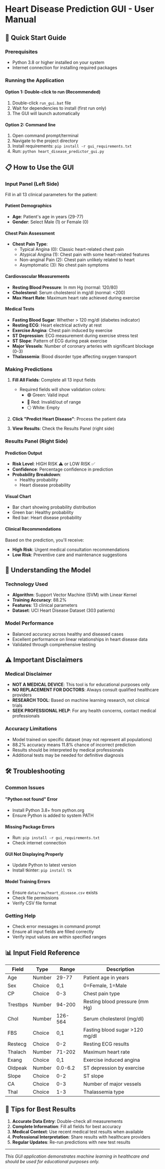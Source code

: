 # Heart Disease Prediction GUI - User Manual

## 🚀 Quick Start Guide

### Prerequisites
- Python 3.8 or higher installed on your system
- Internet connection for installing required packages

### Running the Application

#### Option 1: Double-click to run (Recommended)
1. Double-click `run_gui.bat` file
2. Wait for dependencies to install (first run only)
3. The GUI will launch automatically

#### Option 2: Command line
1. Open command prompt/terminal
2. Navigate to the project directory
3. Install requirements: `pip install -r gui_requirements.txt`
4. Run: `python heart_disease_predictor_gui.py`

## 📋 How to Use the GUI

### Input Panel (Left Side)
Fill in all 13 clinical parameters for the patient:

#### Patient Demographics
- **Age**: Patient's age in years (29-77)
- **Gender**: Select Male (1) or Female (0)

#### Chest Pain Assessment
- **Chest Pain Type**: 
  - Typical Angina (0): Classic heart-related chest pain
  - Atypical Angina (1): Chest pain with some heart-related features
  - Non-anginal Pain (2): Chest pain unlikely related to heart
  - Asymptomatic (3): No chest pain symptoms

#### Cardiovascular Measurements
- **Resting Blood Pressure**: In mm Hg (normal: 120/80)
- **Cholesterol**: Serum cholesterol in mg/dl (normal: <200)
- **Max Heart Rate**: Maximum heart rate achieved during exercise

#### Medical Tests
- **Fasting Blood Sugar**: Whether > 120 mg/dl (diabetes indicator)
- **Resting ECG**: Heart electrical activity at rest
- **Exercise Angina**: Chest pain induced by exercise
- **ST Depression**: ECG measurement during exercise stress test
- **ST Slope**: Pattern of ECG during peak exercise
- **Major Vessels**: Number of coronary arteries with significant blockage (0-3)
- **Thalassemia**: Blood disorder type affecting oxygen transport

### Making Predictions

1. **Fill All Fields**: Complete all 13 input fields
   - Required fields will show validation colors:
     - 🟢 Green: Valid input
     - 🔴 Red: Invalid/out of range
     - ⚪ White: Empty

2. **Click "Predict Heart Disease"**: Process the patient data

3. **View Results**: Check the Results Panel (right side)

### Results Panel (Right Side)

#### Prediction Output
- **Risk Level**: HIGH RISK ⚠️ or LOW RISK ✅
- **Confidence**: Percentage confidence in prediction
- **Probability Breakdown**: 
  - Healthy probability
  - Heart disease probability

#### Visual Chart
- Bar chart showing probability distribution
- Green bar: Healthy probability
- Red bar: Heart disease probability

#### Clinical Recommendations
Based on the prediction, you'll receive:
- **High Risk**: Urgent medical consultation recommendations
- **Low Risk**: Preventive care and maintenance suggestions

## 🔬 Understanding the Model

### Technology Used
- **Algorithm**: Support Vector Machine (SVM) with Linear Kernel
- **Training Accuracy**: 88.2%
- **Features**: 13 clinical parameters
- **Dataset**: UCI Heart Disease Dataset (303 patients)

### Model Performance
- Balanced accuracy across healthy and diseased cases
- Excellent performance on linear relationships in heart disease data
- Validated through comprehensive testing

## ⚠️ Important Disclaimers

### Medical Disclaimer
- **NOT A MEDICAL DEVICE**: This tool is for educational purposes only
- **NO REPLACEMENT FOR DOCTORS**: Always consult qualified healthcare providers
- **RESEARCH TOOL**: Based on machine learning research, not clinical trials
- **SEEK PROFESSIONAL HELP**: For any health concerns, contact medical professionals

### Accuracy Limitations
- Model trained on specific dataset (may not represent all populations)
- 88.2% accuracy means 11.8% chance of incorrect prediction
- Results should be interpreted by medical professionals
- Additional tests may be needed for definitive diagnosis

## 🛠️ Troubleshooting

### Common Issues

#### "Python not found" Error
- Install Python 3.8+ from python.org
- Ensure Python is added to system PATH

#### Missing Package Errors
- Run: `pip install -r gui_requirements.txt`
- Check internet connection

#### GUI Not Displaying Properly
- Update Python to latest version
- Install tkinter: `pip install tk`

#### Model Training Errors
- Ensure `data/raw/heart_disease.csv` exists
- Check file permissions
- Verify CSV file format

### Getting Help
- Check error messages in command prompt
- Ensure all input fields are filled correctly
- Verify input values are within specified ranges

## 📊 Input Field Reference

| Field | Type | Range | Description |
|-------|------|-------|-------------|
| Age | Number | 29-77 | Patient age in years |
| Sex | Choice | 0,1 | 0=Female, 1=Male |
| CP | Choice | 0-3 | Chest pain type |
| Trestbps | Number | 94-200 | Resting blood pressure (mm Hg) |
| Chol | Number | 126-564 | Serum cholesterol (mg/dl) |
| FBS | Choice | 0,1 | Fasting blood sugar >120 mg/dl |
| Restecg | Choice | 0-2 | Resting ECG results |
| Thalach | Number | 71-202 | Maximum heart rate |
| Exang | Choice | 0,1 | Exercise induced angina |
| Oldpeak | Number | 0.0-6.2 | ST depression by exercise |
| Slope | Choice | 0-2 | ST slope |
| CA | Choice | 0-3 | Number of major vessels |
| Thal | Choice | 1-3 | Thalassemia type |

## 🎯 Tips for Best Results

1. **Accurate Data Entry**: Double-check all measurements
2. **Complete Information**: Fill all fields for best accuracy
3. **Medical Context**: Use recent medical test results when available
4. **Professional Interpretation**: Share results with healthcare providers
5. **Regular Updates**: Re-run predictions with new test results

---

*This GUI application demonstrates machine learning in healthcare and should be used for educational purposes only.*
